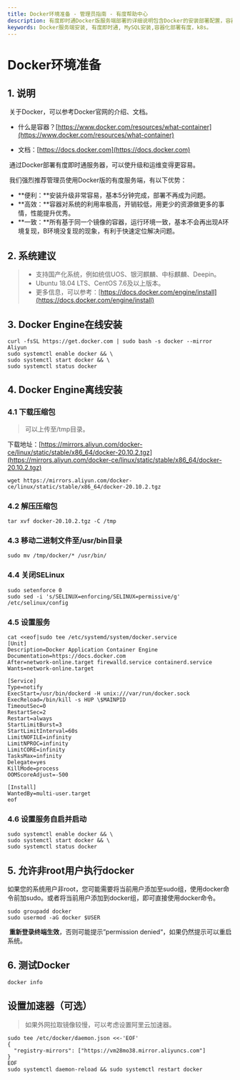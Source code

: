 ```yaml
---
title: Docker环境准备 - 管理员指南 - 有度帮助中心
description: 有度即时通Docker版服务端部署的详细说明包含Docker的安装部署配置，容器、镜像管理，升级更新。
keywords: Docker服务端安装, 有度即时通, MySQL安装,容器化部署有度，k8s。
---
```


# Docker环境准备

## 1. 说明

​		关于Docker，可以参考Docker官网的介绍、文档。

- 什么是容器？[https://www.docker.com/resources/what-container](https://www.docker.com/resources/what-container)

- 文档：[https://docs.docker.com](https://docs.docker.com)



​		通过Docker部署有度即时通服务器，可以使升级和运维变得更容易。

​		我们强烈推荐管理员使用Docker版的有度服务端，有以下优势：

- **便利：**安装升级非常容易，基本5分钟完成，部署不再成为问题。
- **高效：**容器对系统的利用率极高，开销较低，用更少的资源做更多的事情，性能提升优秀。
- **一致：**所有基于同一个镜像的容器，运行环境一致，基本不会再出现A环境复现，B环境没复现的现象，有利于快速定位解决问题。

## 2. 系统建议

>* 支持国产化系统，例如统信UOS、银河麒麟、中标麒麟、Deepin。
>* Ubuntu 18.04 LTS、CentOS 7.6及以上版本。
>* 更多信息，可以参考：[https://docs.docker.com/engine/install](https://docs.docker.com/engine/install)

## 3. Docker Engine在线安装

```
curl -fsSL https://get.docker.com | sudo bash -s docker --mirror Aliyun
sudo systemctl enable docker && \
sudo systemctl start docker && \
sudo systemctl status docker
```

## 4. Docker Engine离线安装

### 4.1 下载压缩包

> 可以上传至/tmp目录。

下载地址：[https://mirrors.aliyun.com/docker-ce/linux/static/stable/x86_64/docker-20.10.2.tgz](https://mirrors.aliyun.com/docker-ce/linux/static/stable/x86_64/docker-20.10.2.tgz)

```
wget https://mirrors.aliyun.com/docker-ce/linux/static/stable/x86_64/docker-20.10.2.tgz
```

### 4.2 解压压缩包

```
tar xvf docker-20.10.2.tgz -C /tmp
```

### 4.3 移动二进制文件至/usr/bin目录

```
sudo mv /tmp/docker/* /usr/bin/
```

### 4.4 关闭SELinux

```
sudo setenforce 0
sudo sed -i 's/SELINUX=enforcing/SELINUX=permissive/g' /etc/selinux/config
```

### 4.5 设置服务

```
cat <<eof|sudo tee /etc/systemd/system/docker.service
[Unit]
Description=Docker Application Container Engine
Documentation=https://docs.docker.com
After=network-online.target firewalld.service containerd.service
Wants=network-online.target

[Service]
Type=notify
ExecStart=/usr/bin/dockerd -H unix:///var/run/docker.sock
ExecReload=/bin/kill -s HUP \$MAINPID
TimeoutSec=0
RestartSec=2
Restart=always
StartLimitBurst=3
StartLimitInterval=60s
LimitNOFILE=infinity
LimitNPROC=infinity
LimitCORE=infinity
TasksMax=infinity
Delegate=yes
KillMode=process
OOMScoreAdjust=-500

[Install]
WantedBy=multi-user.target
eof
```

### 4.6 设置服务自启并启动

```
sudo systemctl enable docker && \
sudo systemctl start docker && \
sudo systemctl status docker
```

## 5. 允许非root用户执行docker

​		如果您的系统用户非root，您可能需要将当前用户添加至sudo组，使用docker命令前加sudo。或者将当前用户添加到docker组，即可直接使用docker命令。

```
sudo groupadd docker
sudo usermod -aG docker $USER
```

​		**重新登录终端生效**，否则可能提示”permission denied“，如果仍然提示可以重启系统。

## 6. 测试Docker

```
docker info
```

## 设置加速器（可选）

> 如果外网拉取镜像较慢，可以考虑设置阿里云加速器。

```
sudo tee /etc/docker/daemon.json <<-'EOF'
{
  "registry-mirrors": ["https://vm28mo38.mirror.aliyuncs.com"]
}
EOF
sudo systemctl daemon-reload && sudo systemctl restart docker
```

